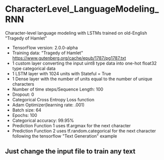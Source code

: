 # CharacterLevel_LanguageModeling_RNN
Character-level language modeling with LSTMs trained on old-English "Tragedy of Hamlet"

* TensorFlow version: 2.0.0-alpha
* Training data: "Tragedy of Hamlet" https://www.gutenberg.org/cache/epub/1787/pg1787.txt
* 1 custom layer converting the input uint8 type data into one-hot float32 type categorical data
* 1 LSTM layer with 1024 units with Stateful = True 
* 1 Dense layer with the number of units equal to the number of unique characters
* Number of time steps/Sequence Length: 100  
* Dropout: 0      
* Categorical Cross Entropy Loss function    
* Adam Optimizer(learning rate: .001)
* Batch size: 64
* Epochs: 100
* Categorical accuracy: 99.95%
* Prediction Function 1 uses tf.argmax for the next character
* Prediction Function 2 uses tf.random.categorical for the next character following the tensorflow "Text Generation" example
## Just change the input file to train any text
